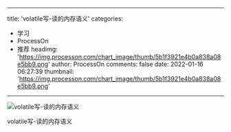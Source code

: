 
---
title: 'volatile写-读的内存语义'
categories: 
 - 学习
 - ProcessOn
 - 推荐
headimg: 'https://img.processon.com/chart_image/thumb/5b1f3921e4b0a838a08e5bb9.png'
author: ProcessOn
comments: false
date: 2022-01-16 06:27:39
thumbnail: 'https://img.processon.com/chart_image/thumb/5b1f3921e4b0a838a08e5bb9.png'
---

<div>   
<img class="thumb" alt="volatile写-读的内存语义" src="https://img.processon.com/chart_image/thumb/5b1f3921e4b0a838a08e5bb9.png" referrerpolicy="no-referrer">
<p>volatile写-读的内存语义</p>  
</div>
            